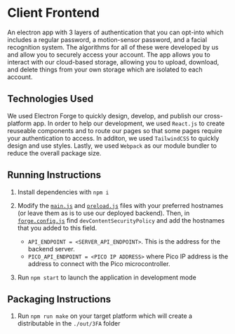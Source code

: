 # Client Frontend

An electron app with 3 layers of authentication that you can opt-into which includes a regular password, a motion-sensor password, and a facial recognition system. The algorithms for all of these were developed by us and allow you to securely access your account. The app allows you to interact with our cloud-based storage, allowing you to upload, download, and delete things from your own storage which are isolated to each account.

## Technologies Used

We used Electron Forge to quickly design, develop, and publish our cross-platform app. In order to help our development, we used `React.js` to create reuseable components and to route our pages so that some pages require your authentication to access. In additon, we used `TailwindCSS` to quickly design and use styles. Lastly, we used `Webpack` as our module bundler to reduce the overall package size.

## Running Instructions

1. Install dependencies with `npm i`

2. Modify the [`main.js`](/client/src/main.js) and [`preload.js`](/client/src/preload.js) files with your preferred hostnames (or leave them as is to use our deployed backend). Then, in [`forge.config.js`](/client/forge.config.js) find `devContentSecurityPolicy` and add the hostnames that you added to this field.
   - `API_ENDPOINT = <SERVER_API_ENDPOINT>`. This is the address for the backend server. 
   - `PICO_API_ENDPOINT = <PICO IP ADDRESS>` where Pico IP address is the address to connect with the Pico microcontroller.

3. Run `npm start` to launch the application in development mode

## Packaging Instructions

1. Run `npm run make` on your target platform which will create a distributable in the `./out/3FA` folder

